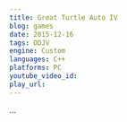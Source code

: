 ```yaml
---
title: Great Turtle Auto IV
blog: games
date: 2015-12-16
tags: DDJV
engine: Custom
languages: C++
platforms: PC
youtube_video_id:
play_url:
---
```

...

